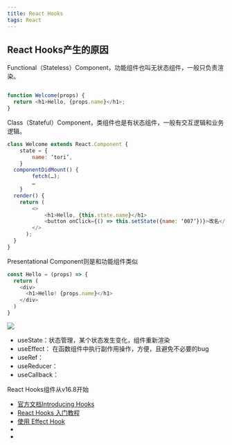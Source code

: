 ```yaml
---
title: React Hooks
tags: React
---
```




## React Hooks产生的原因

Functional（Stateless）Component，功能组件也叫无状态组件，一般只负责渲染。

```JavaScript

function Welcome(props) {
  return <h1>Hello, {props.name}</h1>;
}
```

Class（Stateful）Component，类组件也是有状态组件，一般有交互逻辑和业务逻辑。

```JavaScript
class Welcome extends React.Component {
    state = {
        name: ‘tori’,
    }
  componentDidMount() {
        fetch(…);
        …
    }
  render() {
    return (
        <>
            <h1>Hello, {this.state.name}</h1>
            <button onClick={() => this.setState({name: ‘007’})}>改名</button>
        </>
      );
  }
}

```


Presentational Component则是和功能组件类似

```JavaScript
const Hello = (props) => {
  return (
    <div>
      <h1>Hello! {props.name}</h1>
    </div>
  )
}

```

![](./hooks_1.png)

- useState：状态管理，某个状态发生变化，组件重新渲染
- useEffect： 在函数组件中执行副作用操作，方便，且避免不必要的bug
- useRef：
- useReducer：
- useCallback：

React Hooks组件从v16.8开始

- [官方文档Introducing Hooks](https://legacy.reactjs.org/docs/hooks-intro.htm)
- [React Hooks 入门教程](https://www.ruanyifeng.com/blog/2019/09/react-hooks.html)
- [使用 Effect Hook](https://zh-hans.legacy.reactjs.org/docs/hooks-effect.html)
- [](https://segmentfault.com/a/1190000021261588)
- [](https://juejin.cn/post/7118937685653192735)